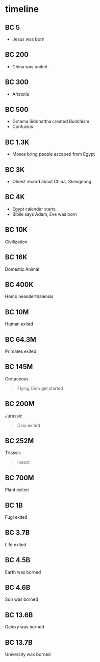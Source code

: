 # timeline

## BC 5

* Jesus was born

## BC 200

* China was united

## BC 300

* Aristotle

## BC 500

* Gotama Siddhattha created Buddhism
* Confucius

## BC 1.3K

* Moses bring people escaped from Egypt

## BC 3K

* Oldest record about China, Shengnong

## BC 4K

* Egypt calendar starts
* Bibile says Adam, Eve was born

## BC 10K

Civilization

## BC 16K

Domestic Animal

## BC 400K

Homo neanderthalensis

## BC 10M

Human exited

## BC 64.3M

Primates exited

## BC 145M

Cretaceous

> Flying Dino get started

## BC 200M

Jurassic

> Dino exited

## BC 252M

Triassic

> Insect

## BC 700M

Plant exited

## BC 1B

Fugi exited

## BC 3.7B

Life exited

## BC 4.5B

Earth was borned

## BC 4.6B

Sun was borned

## BC 13.6B

Galexy was borned

## BC 13.7B

University was borned
